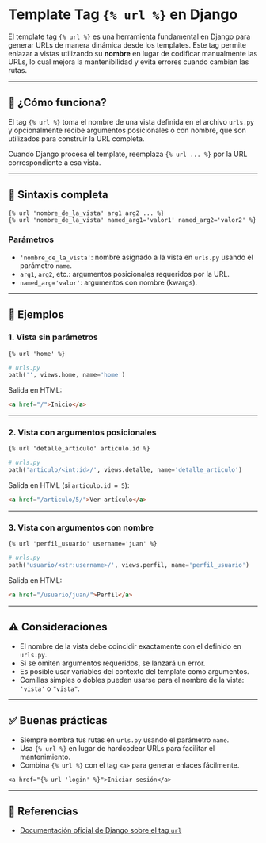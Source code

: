 # Template Tag `{% url %}` en Django

El template tag `{% url %}` es una herramienta fundamental en Django para generar URLs de manera dinámica desde los templates. Este tag permite enlazar a vistas utilizando su **nombre** en lugar de codificar manualmente las URLs, lo cual mejora la mantenibilidad y evita errores cuando cambian las rutas.

---

## 🔧 ¿Cómo funciona?

El tag `{% url %}` toma el nombre de una vista definida en el archivo `urls.py` y opcionalmente recibe argumentos posicionales o con nombre, que son utilizados para construir la URL completa.

Cuando Django procesa el template, reemplaza `{% url ... %}` por la URL correspondiente a esa vista.

---

## 🧩 Sintaxis completa

```django
{% url 'nombre_de_la_vista' arg1 arg2 ... %}
{% url 'nombre_de_la_vista' named_arg1='valor1' named_arg2='valor2' %}
```

### Parámetros

- `'nombre_de_la_vista'`: nombre asignado a la vista en `urls.py` usando el parámetro `name`.
- `arg1`, `arg2`, etc.: argumentos posicionales requeridos por la URL.
- `named_arg='valor'`: argumentos con nombre (kwargs).

---

## 📘 Ejemplos

### 1. Vista sin parámetros

```django
{% url 'home' %}
```

```python
# urls.py
path('', views.home, name='home')
```

Salida en HTML:
```html
<a href="/">Inicio</a>
```

---

### 2. Vista con argumentos posicionales

```django
{% url 'detalle_articulo' articulo.id %}
```

```python
# urls.py
path('articulo/<int:id>/', views.detalle, name='detalle_articulo')
```

Salida en HTML (si `articulo.id = 5`):
```html
<a href="/articulo/5/">Ver artículo</a>
```

---

### 3. Vista con argumentos con nombre

```django
{% url 'perfil_usuario' username='juan' %}
```

```python
# urls.py
path('usuario/<str:username>/', views.perfil, name='perfil_usuario')
```

Salida en HTML:
```html
<a href="/usuario/juan/">Perfil</a>
```

---

## ⚠️ Consideraciones

- El nombre de la vista debe coincidir exactamente con el definido en `urls.py`.
- Si se omiten argumentos requeridos, se lanzará un error.
- Es posible usar variables del contexto del template como argumentos.
- Comillas simples o dobles pueden usarse para el nombre de la vista: `'vista'` o `"vista"`.

---

## ✅ Buenas prácticas

- Siempre nombra tus rutas en `urls.py` usando el parámetro `name`.
- Usa `{% url %}` en lugar de hardcodear URLs para facilitar el mantenimiento.
- Combina `{% url %}` con el tag `<a>` para generar enlaces fácilmente.

```django
<a href="{% url 'login' %}">Iniciar sesión</a>
```

---

## 📎 Referencias

- [Documentación oficial de Django sobre el tag `url`](https://docs.djangoproject.com/en/stable/ref/templates/builtins/#url)

